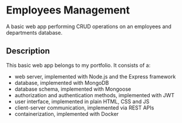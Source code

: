 # Employees Management
A basic web app performing CRUD operations on an employees and departments database.

## Description
This basic web app belongs to my portfolio. It consists of a:
- web server, implemented with Node.js and the Express framework
- database, implemented with MongoDB
- database schema, implemented with Mongoose
- authorization and authentication methods, implemented with JWT
- user interface, implemented in plain HTML, CSS and JS
- client-server communication, implemented via REST APIs
- containerization, implemented with Docker
